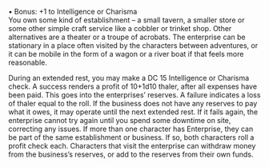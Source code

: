 • Bonus: +1 to Intelligence or Charisma  
You own some kind of establishment – a small tavern, a smaller store or some other simple craft service like a cobbler or trinket shop. Other alternatives are a theater or a troupe of acrobats. The enterprise can be stationary in a place often visited by the characters between adventures, or it can be mobile in the form of a wagon or a river boat if that feels more reasonable.

During an extended rest, you may make a DC 15 Intelligence or Charisma check. A success renders a profit of 10+1d10 thaler, after all expenses have been paid. This goes into the enterprises’ reserves. A failure indicates a loss of thaler equal to the roll. If the business does not have any reserves to pay what it owes, it may operate until the next extended rest. If it fails again, the enterprise cannot try again until you spend some downtime on site, correcting any issues. If more than one character has Enterprise, they can be part of the same establishment or business. If so, both characters roll a profit check each. Characters that visit the enterprise can withdraw money from the business’s reserves, or add to the reserves from their own funds.